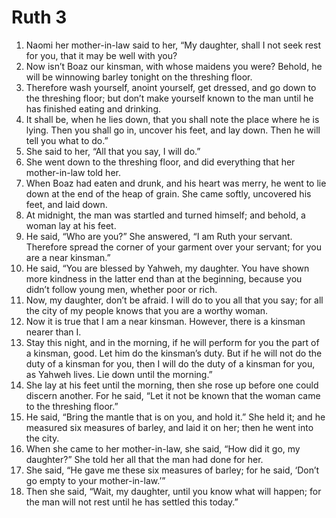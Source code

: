 ﻿
# Ruth 3
1. Naomi her mother-in-law said to her, “My daughter, shall I not seek rest for you, that it may be well with you? 
2. Now isn’t Boaz our kinsman, with whose maidens you were? Behold, he will be winnowing barley tonight on the threshing floor. 
3. Therefore wash yourself, anoint yourself, get dressed, and go down to the threshing floor; but don’t make yourself known to the man until he has finished eating and drinking. 
4. It shall be, when he lies down, that you shall note the place where he is lying. Then you shall go in, uncover his feet, and lay down. Then he will tell you what to do.” 
5. She said to her, “All that you say, I will do.” 
6. She went down to the threshing floor, and did everything that her mother-in-law told her. 
7. When Boaz had eaten and drunk, and his heart was merry, he went to lie down at the end of the heap of grain. She came softly, uncovered his feet, and laid down. 
8. At midnight, the man was startled and turned himself; and behold, a woman lay at his feet. 
9. He said, “Who are you?” She answered, “I am Ruth your servant. Therefore spread the corner of your garment over your servant; for you are a near kinsman.” 
10. He said, “You are blessed by Yahweh, my daughter. You have shown more kindness in the latter end than at the beginning, because you didn’t follow young men, whether poor or rich. 
11. Now, my daughter, don’t be afraid. I will do to you all that you say; for all the city of my people knows that you are a worthy woman. 
12. Now it is true that I am a near kinsman. However, there is a kinsman nearer than I. 
13. Stay this night, and in the morning, if he will perform for you the part of a kinsman, good. Let him do the kinsman’s duty. But if he will not do the duty of a kinsman for you, then I will do the duty of a kinsman for you, as Yahweh lives. Lie down until the morning.” 
14. She lay at his feet until the morning, then she rose up before one could discern another. For he said, “Let it not be known that the woman came to the threshing floor.” 
15. He said, “Bring the mantle that is on you, and hold it.” She held it; and he measured six measures of barley, and laid it on her; then he went into the city. 
16. When she came to her mother-in-law, she said, “How did it go, my daughter?” She told her all that the man had done for her. 
17. She said, “He gave me these six measures of barley; for he said, ‘Don’t go empty to your mother-in-law.’” 
18. Then she said, “Wait, my daughter, until you know what will happen; for the man will not rest until he has settled this today.” 
